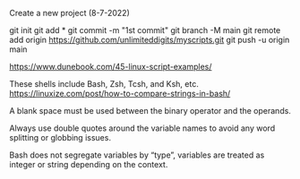 Create a new project (8-7-2022)

git init
git add *
git commit -m "1st commit"
git branch -M main
git remote add origin https://github.com/unlimiteddigits/myscripts.git
git push -u origin main


https://www.dunebook.com/45-linux-script-examples/

These shells include Bash, Zsh, Tcsh, and Ksh, etc.
https://linuxize.com/post/how-to-compare-strings-in-bash/

A blank space must be used between the binary operator and the operands.

Always use double quotes around the variable names to avoid any word splitting or globbing issues.

Bash does not segregate variables by “type”, variables are treated as integer or string depending on the context.

